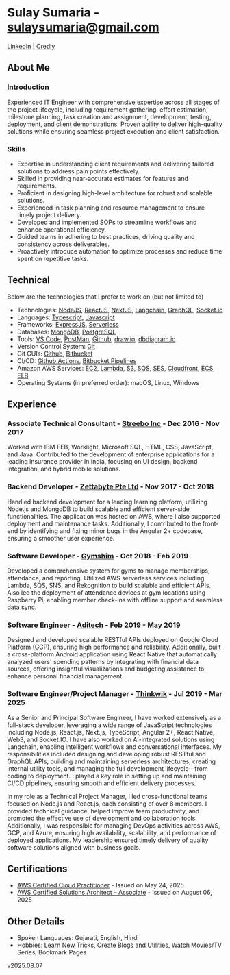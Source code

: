 # Sulay Sumaria - sulaysumaria@gmail.com

[LinkedIn](https://www.linkedin.com/in/sulaysumaria/) | [Credly](https://www.credly.com/users/sulaysumaria/)

## About Me

### Introduction

Experienced IT Engineer with comprehensive expertise across all stages of the project lifecycle, including requirement gathering, effort estimation, milestone planning, task creation and assignment, development, testing, deployment, and client demonstrations. Proven ability to deliver high-quality solutions while ensuring seamless project execution and client satisfaction.

### Skills

- Expertise in understanding client requirements and delivering tailored solutions to address pain points effectively.
- Skilled in providing near-accurate estimates for features and requirements.
- Proficient in designing high-level architecture for robust and scalable solutions.
- Experienced in task planning and resource management to ensure timely project delivery.
- Developed and implemented SOPs to streamline workflows and enhance operational efficiency.
- Guided teams in adhering to best practices, driving quality and consistency across deliverables.
- Proactively introduce automation to optimize processes and reduce time spent on repetitive tasks.

## Technical

Below are the technologies that I prefer to work on (but not limited to)

- Technologies: [NodeJS](https://nodejs.org), [ReactJS](https://react.dev), [NextJS](https://nextjs.org), [Langchain](https://js.langchain.com/docs/introduction/), [GraphQL](https://graphql.org/), [Socket.io](https://socket.io/)
- Languages: [Typescript](https://www.typescriptlang.org), [Javascript](https://www.javascript.com)
- Frameworks: [ExpressJS](https://expressjs.com), [Serverless](https://www.serverless.com)
- Databases: [MongoDB](https://www.mongodb.com), [PostgreSQL](https://www.postgresql.org/)
- Tools: [VS Code](https://code.visualstudio.com), [PostMan](https://www.getpostman.com), [Github](https://github.com), [draw.io](https://draw.io), [dbdiagram.io](https://dbdiagram.io)
- Version Control System: [Git](https://git-scm.com)
- Git GUIs: [Github](https://github.com), [Bitbucket](https://bitbucket.org)
- CI/CD: [Github Actions](https://github.com/features/actions), [Bitbucket Pipelines](https://bitbucket.org/product/features/pipelines)
- Amazon AWS Services: [EC2](https://aws.amazon.com/ec2), [Lambda](https://aws.amazon.com/lambda), [S3](https://aws.amazon.com/s3), [SQS](https://aws.amazon.com/sqs), [SES](https://aws.amazon.com/ses), [Cloudfront](https://aws.amazon.com/cloudfront), [ECS](https://aws.amazon.com/ecs), [ELB](https://aws.amazon.com/elasticloadbalancing)
- Operating Systems (in preferred order): macOS, Linux, Windows

## Experience

### Associate Technical Consultant - [Streebo Inc](https://www.streebo.com) - Dec 2016 - Nov 2017

Worked with IBM FEB, Worklight, Microsoft SQL, HTML, CSS, JavaScript, and Java. Contributed to the development of enterprise applications for a leading insurance provider in India, focusing on UI design, backend integration, and hybrid mobile solutions.

### Backend Developer - [Zettabyte Pte Ltd](https://www.zettabyte.sg) - Nov 2017 - Oct 2018

Handled backend development for a leading learning platform, utilizing Node.js and MongoDB to build scalable and efficient server-side functionalities. The application was hosted on AWS, where I also supported deployment and maintenance tasks. Additionally, I contributed to the front-end by identifying and fixing minor bugs in the Angular 2+ codebase, ensuring a smoother user experience.

### Software Developer - [Gymshim](http://gymshim.com) - Oct 2018 - Feb 2019

Developed a comprehensive system for gyms to manage memberships, attendance, and reporting. Utilized AWS serverless services including Lambda, SQS, SNS, and Rekognition to build scalable and efficient APIs. Also led the deployment of attendance devices at gym locations using Raspberry Pi, enabling member check-ins with offline support and seamless data sync.

### Software Engineer - [Aditech](http://adi-tech.co.uk) - Feb 2019 - May 2019

Designed and developed scalable RESTful APIs deployed on Google Cloud Platform (GCP), ensuring high performance and reliability. Additionally, built a cross-platform Android application using React Native that automatically analyzed users' spending patterns by integrating with financial data sources, offering insightful visualizations and budgeting assistance to enhance personal financial management.

### Software Engineer/Project Manager - [Thinkwik](https://www.thinkwik.com) - Jul 2019 - Mar 2025

As a Senior and Principal Software Engineer, I have worked extensively as a full-stack developer, leveraging a wide range of JavaScript technologies including Node.js, React.js, Next.js, TypeScript, Angular 2+, React Native, Web3, and Socket.IO. I have also worked on AI-integrated solutions using Langchain, enabling intelligent workflows and conversational interfaces. My responsibilities included designing and developing robust RESTful and GraphQL APIs, building and maintaining serverless architectures, creating internal utility tools, and managing the full development lifecycle—from coding to deployment. I played a key role in setting up and maintaining CI/CD pipelines, ensuring smooth and efficient delivery processes.

In my role as a Technical Project Manager, I led cross-functional teams focused on Node.js and React.js, each consisting of over 8 members. I provided technical guidance, helped improve team productivity, and promoted the effective use of development and collaboration tools. Additionally, I was responsible for managing DevOps activities across AWS, GCP, and Azure, ensuring high availability, scalability, and performance of deployed applications. My leadership ensured timely delivery of quality software solutions aligned with business goals.

## Certifications

- [AWS Certified Cloud Practitioner](https://www.credly.com/badges/8af52bf1-c5a3-4803-ad55-46c8cdfd95eb) - Issued on May 24, 2025
- [AWS Certified Solutions Architect – Associate](https://www.credly.com/badges/b35fb1da-1711-4c56-99e0-6622210d9de5) - Issued on August 06, 2025

## Other Details

- Spoken Languages: Gujarati, English, Hindi
- Hobbies: Learn New Tricks, Create Blogs and Utilities, Watch Movies/TV Series, Bookmark Pages

v2025.08.07
